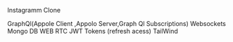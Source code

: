 Instagramm Clone


GraphQl(Appole Client ,Appolo Server,Graph Ql Subscriptions)
Websockets
Mongo DB
WEB RTC
JWT Tokens (refresh acess)
TailWind